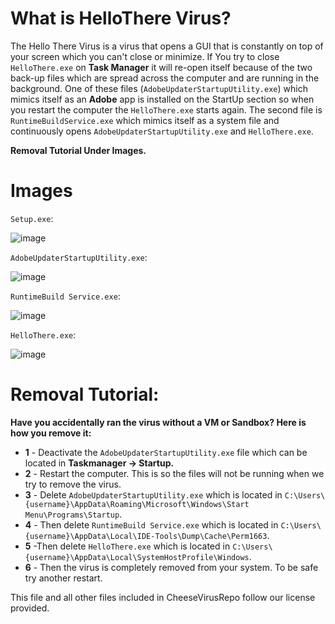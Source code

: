 # What is HelloThere Virus?

The Hello There Virus is a virus that opens a GUI that is constantly on top of your screen which you can't close or minimize. 
If You try to close `HelloThere.exe` on **Task Manager** it will re-open itself because of the two back-up files which are 
spread across the computer and are running in the background. One of these files (`AdobeUpdaterStartupUtility.exe`) which  
mimics itself as an **Adobe** app is installed on the StartUp section so when you restart the computer the `HelloThere.exe` 
starts again. The second file is `RuntimeBuildService.exe` which mimics itself as a system file and continuously opens 
`AdobeUpdaterStartupUtility.exe` and `HelloThere.exe`.

**Removal Tutorial Under Images.**

# Images

`Setup.exe`:

![image](https://github.com/user-attachments/assets/38de72c7-b53e-4b6f-9378-5452028a7935)

`AdobeUpdaterStartupUtility.exe`:

![image](https://github.com/user-attachments/assets/bc0a73dd-1d41-4d78-9937-f320912756ab)

`RuntimeBuild Service.exe`:

![image](https://github.com/user-attachments/assets/b3e7d619-7743-4fd9-9073-d49b2dd047ac)

`HelloThere.exe`:

![image](https://github.com/user-attachments/assets/2041b80d-90aa-46f6-8e2c-25b4aee55832)

# Removal Tutorial:

**Have you accidentally ran the virus without a VM or Sandbox? Here is how you remove it:**

- **1** - Deactivate the `AdobeUpdaterStartupUtility.exe` file which can be located in **Taskmanager -> Startup.**
- **2** - Restart the computer. This is so the files will not be running when we try to remove the virus.
- **3** - Delete `AdobeUpdaterStartupUtility.exe` which is located in `C:\Users\{username}\AppData\Roaming\Microsoft\Windows\Start Menu\Programs\Startup`.
- **4** - Then delete `RuntimeBuild Service.exe` which is located in `C:\Users\{username}\AppData\Local\IDE-Tools\Dump\Cache\Perm1663`.
- **5** -Then delete `HelloThere.exe` which is located in `C:\Users\{username}\AppData\Local\SystemHostProfile\Windows`.
- **6** - Then the virus is completely removed from your system. To be safe try another restart.

This file and all other files included in CheeseVirusRepo follow our license provided.
